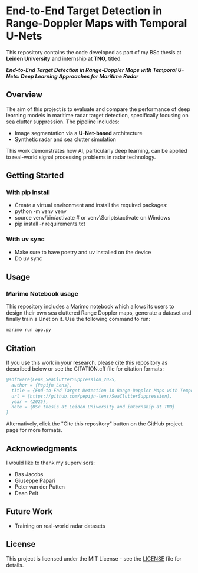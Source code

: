 # End-to-End Target Detection in Range-Doppler Maps with Temporal U-Nets

This repository contains the code developed as part of my BSc thesis at **Leiden University** and internship at **TNO**, titled:


**_End-to-End Target Detection in Range-Doppler Maps with Temporal U-Nets: Deep Learning Approaches for Maritime Radar_**

## Overview

The aim of this project is to evaluate and compare the performance of deep learning models in maritime radar target detection, specifically focusing on sea clutter suppression. The pipeline includes:

- Image segmentation via a **U-Net-based** architecture
- Synthetic radar and sea clutter simulation

This work demonstrates how AI, particularly deep learning, can be applied to real-world signal processing problems in radar technology.

## Getting Started

### With pip install 

- Create a virtual environment and install the required packages:
- python -m venv venv
- source venv/bin/activate # or venv\Scripts\activate on Windows
- pip install -r requirements.txt

### With uv sync
- Make sure to have poetry and uv installed on the device
- Do uv sync

##  Usage

### Marimo Notebook usage
This repository includes a Marimo notebook which allows its users to design their own sea cluttered Range Doppler maps, generate a dataset and finally train a Unet on it. Use the following command to run: 
```bash
marimo run app.py
```

## Citation

If you use this work in your research, please cite this repository as described below or see the CITATION.cff file for citation formats:

```bibtex
@software{Lens_SeaClutterSuppression_2025,
  author = {Pepijn Lens},
  title = {End-to-End Target Detection in Range-Doppler Maps with Temporal U-Nets: Deep Learning Approaches for Maritime Radar},
  url = {https://github.com/pepijn-lens/SeaClutterSuppression},
  year = {2025},
  note = {BSc thesis at Leiden University and internship at TNO}
}
```

Alternatively, click the "Cite this repository" button on the GitHub project page for more formats.

## Acknowledgments

I would like to thank my supervisors:

- Bas Jacobs
- Giuseppe Papari
- Peter van der Putten
- Daan Pelt

## Future Work
- Training on real-world radar datasets

## License

This project is licensed under the MIT License - see the [LICENSE](LICENSE) file for details.
